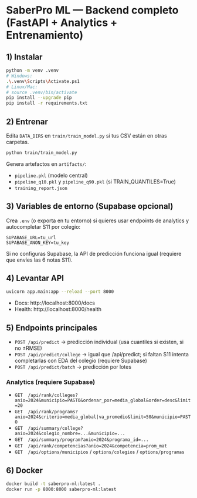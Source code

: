 # SaberPro ML — Backend completo (FastAPI + Analytics + Entrenamiento)

## 1) Instalar
```bash
python -m venv .venv
# Windows:
.\.venv\Scripts\Activate.ps1
# Linux/Mac:
# source .venv/bin/activate
pip install --upgrade pip
pip install -r requirements.txt
```

## 2) Entrenar
Edita `DATA_DIRS` en `train/train_model.py` si tus CSV están en otras carpetas.
```bash
python train/train_model.py
```
Genera artefactos en `artifacts/`:
- `pipeline.pkl` (modelo central)
- `pipeline_q10.pkl` y `pipeline_q90.pkl` (si TRAIN_QUANTILES=True)
- `training_report.json`

## 3) Variables de entorno (Supabase opcional)
Crea `.env` (o exporta en tu entorno) si quieres usar endpoints de analytics y autocompletar S11 por colegio:
```
SUPABASE_URL=tu_url
SUPABASE_ANON_KEY=tu_key
```
Si no configuras Supabase, la API de predicción funciona igual (requiere que envíes las 6 notas S11).

## 4) Levantar API
```bash
uvicorn app.main:app --reload --port 8000
```
- Docs: http://localhost:8000/docs
- Health: http://localhost:8000/health

## 5) Endpoints principales
- `POST /api/predict`            → predicción individual (usa cuantiles si existen, si no ±RMSE)
- `POST /api/predict/college`    → igual que /api/predict; si faltan S11 intenta completarlas con EDA del colegio (requiere Supabase)
- `POST /api/predict/batch`      → predicción por lotes

### Analytics (requiere Supabase)
- `GET  /api/rank/colleges?anio=2024&municipio=PASTO&ordenar_por=media_global&order=desc&limit=20`
- `GET  /api/rank/programs?anio=2024&criterio=media_global|va_promedio&limit=50&municipio=PASTO`
- `GET  /api/summary/college?anio=2024&colegio_nombre=...&municipio=...`
- `GET  /api/summary/program?anio=2024&programa_id=...`
- `GET  /api/rank/competencias?anio=2024&competencia=prom_mat`
- `GET  /api/options/municipios` / `options/colegios` / `options/programas`

## 6) Docker
```bash
docker build -t saberpro-ml:latest .
docker run -p 8000:8000 saberpro-ml:latest
```

